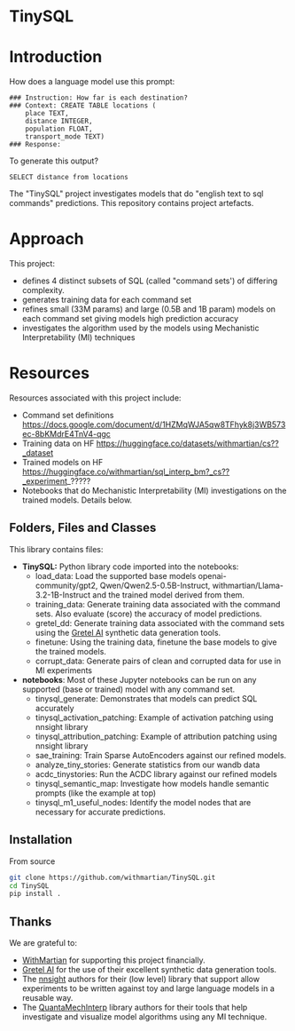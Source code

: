 ﻿# TinySQL

# Introduction
How does a language model use this prompt:
```
### Instruction: How far is each destination?
### Context: CREATE TABLE locations (
    place TEXT, 
    distance INTEGER, 
    population FLOAT, 
    transport_mode TEXT) 
### Response:
```
To generate this output?
```
SELECT distance from locations
```
The "TinySQL" project investigates models that do "english text to sql commands" predictions.
This repository contains project artefacts.

# Approach
This project:
- defines 4 distinct subsets of SQL (called "command sets') of differing complexity.
- generates training data for each command set 
- refines small (33M params) and large (0.5B and 1B param) models on each command set giving models high prediction accuracy 
- investigates the algorithm used by the models using Mechanistic Interpretability (MI) techniques

# Resources
Resources associated with this project include:
- Command set definitions https://docs.google.com/document/d/1HZMqWJA5qw8TFhyk8j3WB573ec-8bKMdrE4TnV4-qgc
- Training data on HF https://huggingface.co/datasets/withmartian/cs??_dataset
- Trained models on HF https://huggingface.co/withmartian/sql_interp_bm?_cs??_experiment_?????
- Notebooks that do Mechanistic Interpretability (MI) investigations on the trained models. Details below.

## Folders, Files and Classes 
This library contains files:
- **TinySQL:** Python library code imported into the notebooks:
  - load_data: Load the supported base models openai-community/gpt2, Qwen/Qwen2.5-0.5B-Instruct, withmartian/Llama-3.2-1B-Instruct and the trained model derived from them.
  - training_data: Generate training data associated with the command sets. Also evaluate (score) the accuracy of model predictions.
  - gretel_dd: Generate training data associated with the command sets using the [Gretel AI](https://gretel.ai/) synthetic data generation tools. 
  - finetune: Using the training data, finetune the base models to give the trained models.
  - corrupt_data: Generate pairs of clean and corrupted data for use in MI experiments
- **notebooks**: Most of these Jupyter notebooks can be run on any supported (base or trained) model with any command set.
  - tinysql_generate: Demonstrates that models can predict SQL accurately 
  - tinysql_activation_patching: Example of activation patching using nnsight library
  - tinysql_attribution_patching: Example of attribution patching using nnsight library
  - sae_training: Train Sparse AutoEncoders against our refined models.
  - analyze_tiny_stories: Generate statistics from our wandb data  
  - acdc_tinystories: Run the ACDC library against our refined models
  - tinysql_semantic_map: Investigate how models handle semantic prompts (like the example at top) 
  - tinysql_m1_useful_nodes: Identify the model nodes that are necessary for accurate predictions.  

## Installation
From source

```bash
git clone https://github.com/withmartian/TinySQL.git
cd TinySQL
pip install .
```

## Thanks
We are grateful to: 
- [WithMartian](https://withmartian.com/) for supporting this project financially.
- [Gretel AI](https://gretel.ai/) for the use of their excellent synthetic data generation tools. 
- The [nnsight](https://nnsight.net/) authors for their (low level) library that support allow experiments to be written against toy and large language models in a reusable way.
- The [QuantaMechInterp](https://github.com/PhilipQuirke/quanta_mech_interp) library authors for their tools that help investigate and visualize model algorithms using any MI technique.
